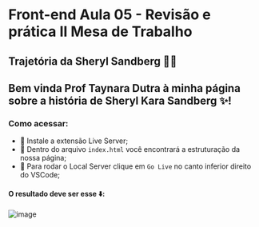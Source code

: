 # Front-end Aula 05 - Revisão e prática II Mesa de Trabalho
## Trajetória da Sheryl Sandberg 👩‍💻

## Bem vinda Prof Taynara Dutra à minha página sobre a história de Sheryl Kara Sandberg ✨! 

### Como acessar:
 - 📌 Instale a extensão Live Server;
 - 📌 Dentro do arquivo `index.html` você encontrará a estruturação da nossa página;
 - 📌 Para rodar o Local Server clique em ``Go Live`` no canto inferior direito do VSCode;

#### O resultado deve ser esse ⬇️:

![image](https://user-images.githubusercontent.com/91291221/154590759-6b806e3f-9177-44ee-b6ad-a2dbef59ffd7.png)





